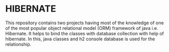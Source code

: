# HIBERNATE
This repository contains two projects having most of the knowledge of one of the most popular object relational model (ORM) framework of java i.e. Hibernate. It helps to bind the classes with database collection with help of hibernate. In this, java classes and h2 console database is used for the relationship.
